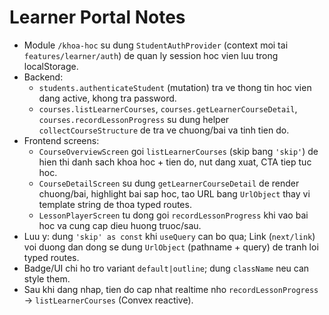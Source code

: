 # Learner Portal Notes

- Module `/khoa-hoc` su dung `StudentAuthProvider` (context moi tai `features/learner/auth`) de quan ly session hoc vien luu trong localStorage.
- Backend:
  - `students.authenticateStudent` (mutation) tra ve thong tin hoc vien dang active, khong tra password.
  - `courses.listLearnerCourses`, `courses.getLearnerCourseDetail`, `courses.recordLessonProgress` su dung helper `collectCourseStructure` de tra ve chuong/bai va tinh tien do.
- Frontend screens:
  - `CourseOverviewScreen` goi `listLearnerCourses` (skip bang `'skip'`) de hien thi danh sach khoa hoc + tien do, nut dang xuat, CTA tiep tuc hoc.
  - `CourseDetailScreen` su dung `getLearnerCourseDetail` de render chuong/bai, highlight bai sap hoc, tao URL bang `UrlObject` thay vi template string de thoa typed routes.
  - `LessonPlayerScreen` tu dong goi `recordLessonProgress` khi vao bai hoc va cung cap dieu huong truoc/sau.
- Luu y: dung `'skip' as const` khi `useQuery` can bo qua; Link (`next/link`) voi duong dan dong se dung `UrlObject` (pathname + query) de tranh loi typed routes.
- Badge/UI chi ho tro variant `default|outline`; dung `className` neu can style them.
- Sau khi dang nhap, tien do cap nhat realtime nho `recordLessonProgress` -> `listLearnerCourses` (Convex reactive).
